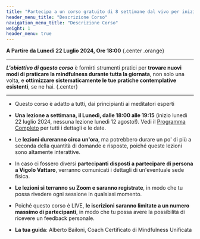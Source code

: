 ```yaml
---
title: "Partecipa a un corso gratuito di 8 settimane dal vivo per iniziare o approfondire la tua pratica di mindfulness"
header_menu_title: "Descrizione Corso"
navigation_menu_title: "Descrizione Corso"
weight: 1
header_menu: true
---
```


**A Partire da Lunedì 22 Luglio 2024, Ore 18:00**
{.center .orange}

--- 
**_L'obiettivo di questo corso_** è fornirti strumenti pratici per **trovare nuovi modi di praticare la mindfulness durante tutta la giornata**, non solo una volta, e **ottimizzare sistematicamente le tue pratiche contemplative esistenti**, se ne hai.
{.center}

--- 

- Questo corso è adatto a tutti, dai principianti ai meditatori esperti

- **Una lezione a settimana, il Lunedì, dalle 18:00 alle 19:15** (inizio lunedì 22 luglio 2024, nessuna lezione lunedì 12 agosto!). Vedi il [Programma Completo](./programma-corso) per tutti i dettagli e le date.

- Le **lezioni dureranno circa un'ora**, ma potrebbero durare un po' di più a seconda della quantità di domande e risposte, poiché queste lezioni sono altamente interattive.

- In caso ci fossero diversi **partecipanti disposti a partecipare di persona a Vigolo Vattaro**, verranno comunicati i dettagli di un'eventuale sede fisica.

- **Le lezioni si terranno su Zoom e saranno registrate**, in modo che tu possa rivedere ogni sessione in qualsiasi momento.

- Poiché questo corso è LIVE, **le iscrizioni saranno limitate a un numero massimo di partecipanti**, in modo che tu possa avere la possibilità di ricevere un feedback personale.

- **La tua guida**: Alberto Bailoni, Coach Certificato di Mindfulness Unificata

